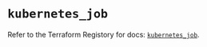 # `kubernetes_job`

Refer to the Terraform Registory for docs: [`kubernetes_job`](https://www.terraform.io/docs/providers/kubernetes/r/job).
